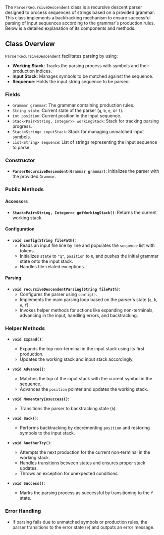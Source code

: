 The `ParserRecursiveDescendent` class is a recursive descent parser designed to process sequences of strings based on a provided grammar. This class implements a backtracking mechanism to ensure successful parsing of input sequences according to the grammar's production rules. Below is a detailed explanation of its components and methods.

## Class Overview
`ParserRecursiveDescendent` facilitates parsing by using:
- **Working Stack**: Tracks the parsing process with symbols and their production indices.
- **Input Stack**: Manages symbols to be matched against the sequence.
- **Sequence**: Holds the input string sequence to be parsed.

### Fields
- `Grammar grammar`: The grammar containing production rules.
- `String state`: Current state of the parser (`q`, `b`, `e`, or `f`).
- `int position`: Current position in the input sequence.
- `Stack<Pair<String, Integer>> workingStack`: Stack for tracking parsing progress.
- `Stack<String> inputStack`: Stack for managing unmatched input symbols.
- `List<String> sequence`: List of strings representing the input sequence to parse.

### Constructor
- **`ParserRecursiveDescendent(Grammar grammar)`**:
  Initializes the parser with the provided `Grammar`.

### Public Methods
#### Accessors
- **`Stack<Pair<String, Integer>> getWorkingStack()`**: Returns the current working stack.

#### Configuration
- **`void config(String filePath)`**:
    - Reads an input file line by line and populates the `sequence` list with tokens.
    - Initializes `state` to `"q"`, `position` to `0`, and pushes the initial grammar state onto the input stack.
    - Handles file-related exceptions.

#### Parsing
- **`void recursiveDescendentParsing(String filePath)`**:
    - Configures the parser using `config()`.
    - Implements the main parsing loop based on the parser's state (`q`, `b`, `e`, `f`).
    - Invokes helper methods for actions like expanding non-terminals, advancing in the input, handling errors, and backtracking.

### Helper Methods
- **`void Expand()`**:
    - Expands the top non-terminal in the input stack using its first production.
    - Updates the working stack and input stack accordingly.

- **`void Advance()`**:
    - Matches the top of the input stack with the current symbol in the sequence.
    - Advances the `position` pointer and updates the working stack.

- **`void MomentaryInsuccess()`**:
    - Transitions the parser to backtracking state (`b`).

- **`void Back()`**:
    - Performs backtracking by decrementing `position` and restoring symbols to the input stack.

- **`void AnotherTry()`**:
    - Attempts the next production for the current non-terminal in the working stack.
    - Handles transitions between states and ensures proper stack updates.
    - Throws an exception for unexpected conditions.

- **`void Success()`**:
    - Marks the parsing process as successful by transitioning to the `f` state.

### Error Handling
- If parsing fails due to unmatched symbols or production rules, the parser transitions to the error state (`e`) and outputs an error message.
